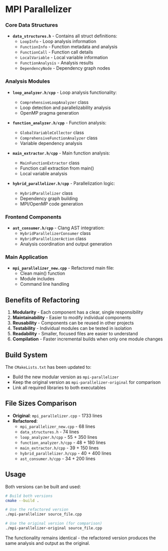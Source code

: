 # MPI Parallelizer

### Core Data Structures
- **`data_structures.h`** - Contains all struct definitions:
  - `LoopInfo` - Loop analysis information
  - `FunctionInfo` - Function metadata and analysis
  - `FunctionCall` - Function call details
  - `LocalVariable` - Local variable information
  - `FunctionAnalysis` - Analysis results
  - `DependencyNode` - Dependency graph nodes

### Analysis Modules
- **`loop_analyzer.h/cpp`** - Loop analysis functionality:
  - `ComprehensiveLoopAnalyzer` class
  - Loop detection and parallelizability analysis
  - OpenMP pragma generation

- **`function_analyzer.h/cpp`** - Function analysis:
  - `GlobalVariableCollector` class
  - `ComprehensiveFunctionAnalyzer` class
  - Variable dependency analysis

- **`main_extractor.h/cpp`** - Main function analysis:
  - `MainFunctionExtractor` class
  - Function call extraction from main()
  - Local variable analysis

- **`hybrid_parallelizer.h/cpp`** - Parallelization logic:
  - `HybridParallelizer` class
  - Dependency graph building
  - MPI/OpenMP code generation

### Frontend Components
- **`ast_consumer.h/cpp`** - Clang AST integration:
  - `HybridParallelizerConsumer` class
  - `HybridParallelizerAction` class
  - Analysis coordination and output generation

### Main Application
- **`mpi_parallelizer_new.cpp`** - Refactored main file:
  - Clean main() function
  - Module includes
  - Command line handling

## Benefits of Refactoring

1. **Modularity** - Each component has a clear, single responsibility
2. **Maintainability** - Easier to modify individual components
3. **Reusability** - Components can be reused in other projects
4. **Testability** - Individual modules can be tested in isolation
5. **Readability** - Smaller, focused files are easier to understand
6. **Compilation** - Faster incremental builds when only one module changes

## Build System

The `CMakeLists.txt` has been updated to:
- Build the new modular version as `mpi-parallelizer`
- Keep the original version as `mpi-parallelizer-original` for comparison
- Link all required libraries to both executables

## File Sizes Comparison

- **Original**: `mpi_parallelizer.cpp` - 1733 lines
- **Refactored**: 
  - `mpi_parallelizer_new.cpp` - 68 lines
  - `data_structures.h` - 74 lines
  - `loop_analyzer.h/cpp` - 55 + 350 lines
  - `function_analyzer.h/cpp` - 48 + 180 lines  
  - `main_extractor.h/cpp` - 39 + 150 lines
  - `hybrid_parallelizer.h/cpp` - 40 + 400 lines
  - `ast_consumer.h/cpp` - 34 + 200 lines

## Usage

Both versions can be built and used:

```bash
# Build both versions
cmake --build .

# Use the refactored version
./mpi-parallelizer source_file.cpp

# Use the original version (for comparison)
./mpi-parallelizer-original source_file.cpp
```

The functionality remains identical - the refactored version produces the same analysis and output as the original.
